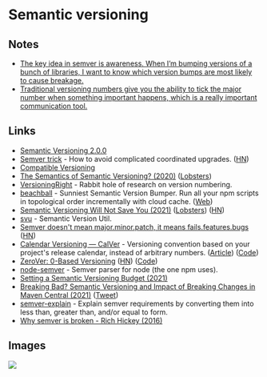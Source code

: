 # Semantic versioning

## Notes

- [The key idea in semver is awareness. When I’m bumping versions of a bunch of libraries, I want to know which version bumps are most likely to cause breakage.](https://lobste.rs/s/kjm8jv/stop_abusing_semver)
- [Traditional versioning numbers give you the ability to tick the major number when something important happens, which is a really important communication tool.](https://twitter.com/jtaby/status/1367571746312757248)

## Links

- [Semantic Versioning 2.0.0](https://semver.org/)
- [Semver trick](https://github.com/dtolnay/semver-trick) - How to avoid complicated coordinated upgrades. ([HN](https://news.ycombinator.com/item?id=24020254))
- [Compatible Versioning](https://gitlab.com/staltz/comver)
- [The Semantics of Semantic Versioning? (2020)](https://whileydave.com/2020/09/24/the-semantics-of-semantic-versioning/) ([Lobsters](https://lobste.rs/s/doow46/semantics_semantic_versioning))
- [VersioningRight](https://versioningright.com/) - Rabbit hole of research on version numbering.
- [beachball](https://github.com/microsoft/beachball) - Sunniest Semantic Version Bumper. Run all your npm scripts in topological order incrementally with cloud cache. ([Web](https://microsoft.github.io/beachball/))
- [Semantic Versioning Will Not Save You (2021)](https://hynek.me/articles/semver-will-not-save-you/) ([Lobsters](https://lobste.rs/s/cd0wot/semantic_versioning_will_not_save_you)) ([HN](https://news.ycombinator.com/item?id=26314620))
- [svu](https://github.com/caarlos0/svu) - Semantic Version Util.
- [Semver doesn't mean major.minor.patch, it means fails.features.bugs](https://twitter.com/willmcgugan/status/1423678688802058244) ([HN](https://news.ycombinator.com/item?id=28089287))
- [Calendar Versioning — CalVer](https://calver.org/overview.html) - Versioning convention based on your project's release calendar, instead of arbitrary numbers. ([Article](https://nick.groenen.me/posts/switching-obsidian-export-to-calver/)) ([Code](https://github.com/mahmoud/calver))
- [ZeroVer: 0-Based Versioning](https://0ver.org/) ([HN](https://news.ycombinator.com/item?id=28154187)) ([Code](https://github.com/mahmoud/zerover))
- [node-semver](https://github.com/npm/node-semver) - Semver parser for node (the one npm uses).
- [Setting a Semantic Versioning Budget (2021)](https://alexgaynor.net/2021/oct/07/whats-in-a-version-number/)
- [Breaking Bad? Semantic Versioning and Impact of Breaking Changes in Maven Central (2021)](https://arxiv.org/abs/2110.07889) ([Tweet](https://twitter.com/jstvssr/status/1452976024753483779))
- [semver-explain](https://github.com/alilleybrinker/semver-explain) - Explain semver requirements by converting them into less than, greater than, and/or equal to form.
- [Why semver is broken - Rich Hickey (2016)](https://www.youtube.com/watch?v=oyLBGkS5ICk)

## Images

![](https://pbs.twimg.com/media/DWk5ypKX0AAT5BR.png:large)
